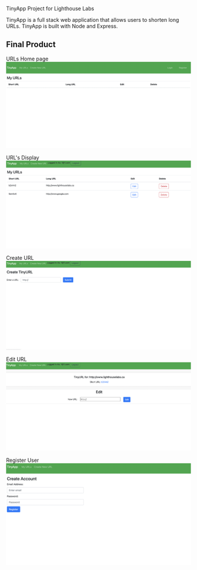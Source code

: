 TinyApp Project for Lighthouse Labs

TinyApp is a full stack web application that allows users to shorten long URLs. TinyApp is built with Node and Express.

## Final Product

URLs Home page
![Screenshots URL Homepage](https://github.com/Uthra1990/tinyapp/blob/master/docs/urls_homepage.png)

URL's Display
![Screenshots URL Display](https://github.com/Uthra1990/tinyapp/blob/master/docs/urls_display.png)

Create URL
![Screenshots create URL](https://github.com/Uthra1990/tinyapp/blob/master/docs/Create_URL.png)

Edit URL
![Screenshots Edit URL](https://github.com/Uthra1990/tinyapp/blob/master/docs/Edit_URL.png)

Register User
![Screenshots Register User](https://github.com/Uthra1990/tinyapp/blob/master/docs/Register_User.png)




